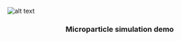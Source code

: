 
![alt text](https://raw.githubusercontent.com/Pwhsky/demo/logo/harvorsen.png?raw=true)

<h3 align = "center"> Microparticle simulation demo </h3>

